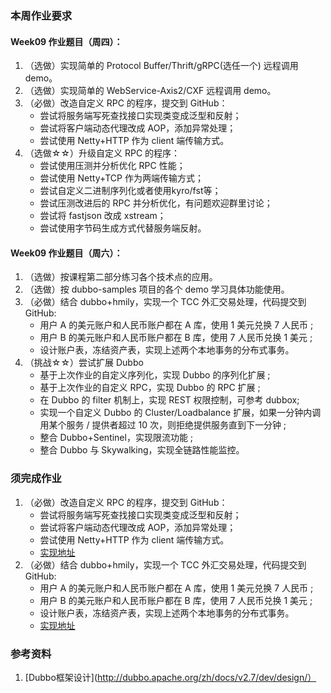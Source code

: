 ### 本周作业要求

#### Week09 作业题目（周四）：

1. （选做）实现简单的 Protocol Buffer/Thrift/gRPC(选任一个) 远程调用 demo。
2. （选做）实现简单的 WebService-Axis2/CXF 远程调用 demo。
3. （必做）改造自定义 RPC 的程序，提交到 GitHub：
   - 尝试将服务端写死查找接口实现类变成泛型和反射；
   - 尝试将客户端动态代理改成 AOP，添加异常处理；
   - 尝试使用 Netty+HTTP 作为 client 端传输方式。
4. （选做☆☆）升级自定义 RPC 的程序：
   - 尝试使用压测并分析优化 RPC 性能；
   - 尝试使用 Netty+TCP 作为两端传输方式；
   - 尝试自定义二进制序列化或者使用kyro/fst等；
   - 尝试压测改进后的 RPC 并分析优化，有问题欢迎群里讨论；
   - 尝试将 fastjson 改成 xstream；
   - 尝试使用字节码生成方式代替服务端反射。

#### Week09 作业题目（周六）：
1. （选做）按课程第二部分练习各个技术点的应用。
2. （选做）按 dubbo-samples 项目的各个 demo 学习具体功能使用。
3. （必做）结合 dubbo+hmily，实现一个 TCC 外汇交易处理，代码提交到 GitHub:
   - 用户 A 的美元账户和人民币账户都在 A 库，使用 1 美元兑换 7 人民币 ;
   - 用户 B 的美元账户和人民币账户都在 B 库，使用 7 人民币兑换 1 美元 ;
   - 设计账户表，冻结资产表，实现上述两个本地事务的分布式事务。
4. （挑战☆☆）尝试扩展 Dubbo
   - 基于上次作业的自定义序列化，实现 Dubbo 的序列化扩展 ;
   - 基于上次作业的自定义 RPC，实现 Dubbo 的 RPC 扩展 ;
   - 在 Dubbo 的 filter 机制上，实现 REST 权限控制，可参考 dubbox;
   - 实现一个自定义 Dubbo 的 Cluster/Loadbalance 扩展，如果一分钟内调用某个服务 / 提供者超过 10 次，则拒绝提供服务直到下一分钟 ;
   - 整合 Dubbo+Sentinel，实现限流功能 ;
   - 整合 Dubbo 与 Skywalking，实现全链路性能监控。

### 须完成作业
1. （必做）改造自定义 RPC 的程序，提交到 GitHub：
   - 尝试将服务端写死查找接口实现类变成泛型和反射；
   - 尝试将客户端动态代理改成 AOP，添加异常处理；
   - 尝试使用 Netty+HTTP 作为 client 端传输方式。
   - [实现地址](https://github.com/yzsever/JAVA-000/tree/main/Week_09/01-RPC-DEMO)
2. （必做）结合 dubbo+hmily，实现一个 TCC 外汇交易处理，代码提交到 GitHub:
   - 用户 A 的美元账户和人民币账户都在 A 库，使用 1 美元兑换 7 人民币 ;
   - 用户 B 的美元账户和人民币账户都在 B 库，使用 7 人民币兑换 1 美元 ;
   - 设计账户表，冻结资产表，实现上述两个本地事务的分布式事务。
   - [实现地址](https://github.com/yzsever/JAVA-000/tree/main/Week_09/02-DUBBO-HIMLY-DEMO)


### 参考资料
1. [Dubbo框架设计](http://dubbo.apache.org/zh/docs/v2.7/dev/design/）


